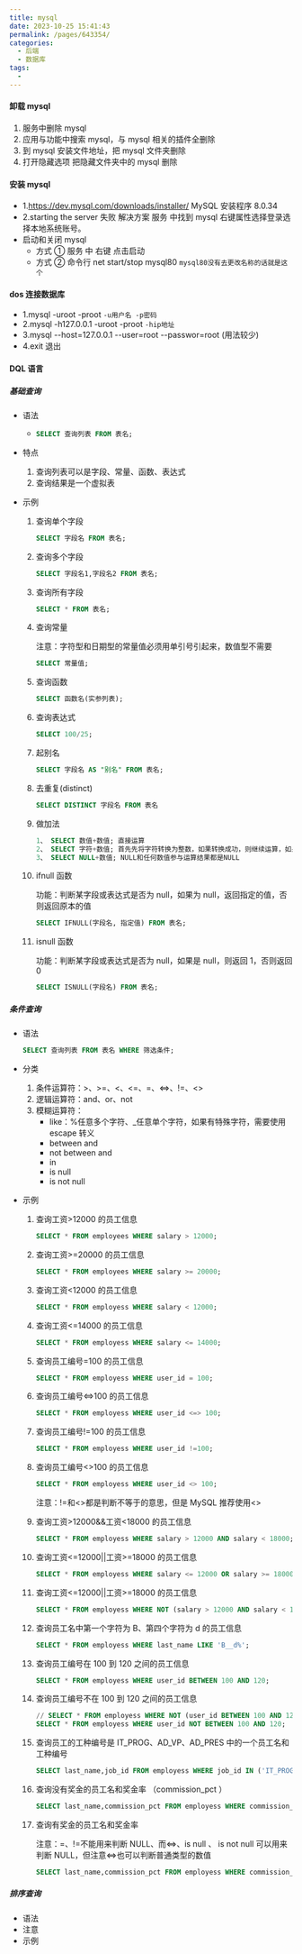 ```yaml
---
title: mysql
date: 2023-10-25 15:41:43
permalink: /pages/643354/
categories:
  - 后端
  - 数据库
tags:
  -
---
```


#### 卸载 mysql

1. 服务中删除 mysql
2. 应用与功能中搜索 mysql，与 mysql 相关的插件全删除
3. 到 mysql 安装文件地址，把 mysql 文件夹删除
4. 打开隐藏选项 把隐藏文件夹中的 mysql 删除

#### 安装 mysql

- 1.https://dev.mysql.com/downloads/installer/ MySQL 安装程序 8.0.34
- 2.starting the server 失败 解决方案 服务 中找到 mysql 右键属性选择登录选择本地系统账号。
- 启动和关闭 mysql
  - 方式 ①
    服务 中 右键 点击启动
  - 方式 ②
    命令行 net start/stop mysql80 `mysql80没有去更改名称的话就是这个`

#### dos 连接数据库

- 1.mysql -uroot -proot `-u用户名 -p密码`
- 2.mysql -h127.0.0.1 -uroot -proot `-hip地址`
- 3.mysql --host=127.0.0.1 --user=root --passwor=root (用法较少)
- 4.exit 退出

#### DQL 语言

##### 基础查询

- 语法

  - ```sql
    SELECT 查询列表 FROM 表名;
    ```

- 特点

  1. 查询列表可以是字段、常量、函数、表达式
  2. 查询结果是一个虚拟表

- 示例

  1. 查询单个字段

     ```sql
     SELECT 字段名 FROM 表名;
     ```

  2. 查询多个字段

     ```sql
     SELECT 字段名1,字段名2 FROM 表名;
     ```

  3. 查询所有字段

     ```sql
     SELECT * FROM 表名;
     ```

  4. 查询常量

     注意：字符型和日期型的常量值必须用单引号引起来，数值型不需要

     ```sql
     SELECT 常量值;
     ```

  5. 查询函数

     ```SQL
     SELECT 函数名(实参列表);
     ```

  6. 查询表达式

     ```sql
     SELECT 100/25;
     ```

  7. 起别名

     ```sql
     SELECT 字段名 AS "别名" FROM 表名;
     ```

  8. 去重复(distinct)

     ```sql
     SELECT DISTINCT 字段名 FROM 表名
     ```

  9. 做加法

     ```sql
     1、 SELECT 数值+数值; 直接运算
     2、 SELECT 字符+数值; 首先先将字符转换为整数，如果转换成功，则继续运算，如果转换失败，则默认为0，然后继续运算
     3、 SELECT NULL+数值; NULL和任何数值参与运算结果都是NULL
     ```

  10. ifnull 函数

      功能：判断某字段或表达式是否为 null，如果为 null，返回指定的值，否则返回原本的值

      ```sql
      SELECT IFNULL(字段名, 指定值) FROM 表名;
      ```

  11. isnull 函数

      功能：判断某字段或表达式是否为 null，如果是 null，则返回 1，否则返回 0

      ```sql
      SELECT ISNULL(字段名) FROM 表名;
      ```

##### 条件查询

- 语法

  ```sql
  SELECT 查询列表 FROM 表名 WHERE 筛选条件;
  ```

- 分类

  1. 条件运算符：\>、>=、<、<=、=、<=>、!=、<>
  2. 逻辑运算符：and、or、not
  3. 模糊运算符：
     - like：%任意多个字符、\_任意单个字符，如果有特殊字符，需要使用 escape 转义
     - between and
     - not between and
     - in
     - is null
     - is not null

- 示例

  1. 查询工资>12000 的员工信息

     ```sql
     SELECT * FROM employees WHERE salary > 12000;
     ```

  2. 查询工资>=20000 的员工信息

     ```sql
     SELECT * FROM employees WHERE salary >= 20000;
     ```

  3. 查询工资<12000 的员工信息

     ```sql
     SELECT * FROM employess WHERE salary < 12000;
     ```

  4. 查询工资<=14000 的员工信息

     ```sql
     SELECT * FROM employess WHERE salary <= 14000;
     ```

  5. 查询员工编号=100 的员工信息

     ```sql
     SELECT * FROM employess WHERE user_id = 100;
     ```

  6. 查询员工编号<=>100 的员工信息

     ```sql
     SELECT * FROM employess WHERE user_id <=> 100;
     ```

  7. 查询员工编号!=100 的员工信息

     ```sql
     SELECT * FROM employess WHERE user_id !=100;
     ```

  8. 查询员工编号<>100 的员工信息

     ```sql
     SELECT * FROM employess WHERE user_id <> 100;
     ```

     注意：!=和<>都是判断不等于的意思，但是 MySQL 推荐使用<>

  9. 查询工资>12000&&工资<18000 的员工信息

     ```sql
     SELECT * FROM employess WHERE salary > 12000 AND salary < 18000;
     ```

  10. 查询工资<=12000||工资>=18000 的员工信息

      ```sql
      SELECT * FROM employess WHERE salary <= 12000 OR salary >= 18000;
      ```

  11. 查询工资<=12000||工资>=18000 的员工信息

      ```sql
      SELECT * FROM employess WHERE NOT (salary > 12000 AND salary < 18000);
      ```

  12. 查询员工名中第一个字符为 B、第四个字符为 d 的员工信息

      ```sql
      SELECT * FROM employess WHERE last_name LIKE 'B__d%';
      ```

  13. 查询员工编号在 100 到 120 之间的员工信息

      ```sql
      SELECT * FROM employess WHERE user_id BETWEEN 100 AND 120;
      ```

  14. 查询员工编号不在 100 到 120 之间的员工信息

      ```sql
      // SELECT * FROM employess WHERE NOT (user_id BETWEEN 100 AND 120);
      SELECT * FROM employess WHERE user_id NOT BETWEEN 100 AND 120;
      ```

  15. 查询员工的工种编号是 IT_PROG、AD_VP、AD_PRES 中的一个员工名和工种编号

      ```sql
      SELECT last_name,job_id FROM employess WHERE job_id IN ('IT_PROG','AD_VP','AD_PRES')
      ```

  16. 查询没有奖金的员工名和奖金率 （commission_pct ）

      ```sql
      SELECT last_name,commission_pct FROM employess WHERE commission_pct IS NULL;
      ```

  17. 查询有奖金的员工名和奖金率

      注意：=、!=不能用来判断 NULL、而<=>、is null 、 is not null 可以用来判断 NULL，但注意<=>也可以判断普通类型的数值

      ```sql
      SELECT last_name,commission_pct FROM employess WHERE commission_pct IS NOT NULL;
      ```

##### 排序查询

- 语法
- 注意
- 示例
